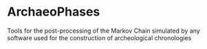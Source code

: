# ArchaeoPhases
Tools for the post-processing of the Markov Chain simulated by any software used for the construction of archeological chronologies 

